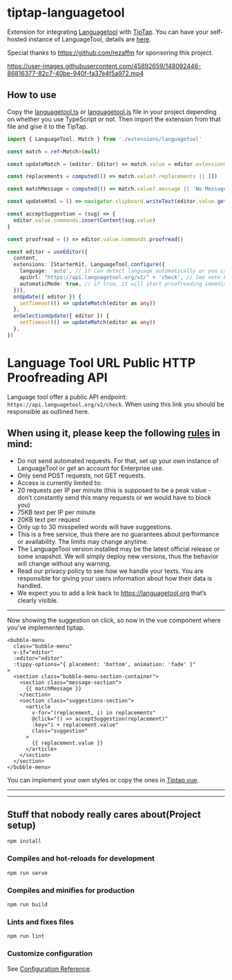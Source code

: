 # tiptap-languagetool

Extension for integrating [Languagetool](https://languagetool.org/) with [TipTap](https://tiptap.dev). You can have your self-hosted instance of LanguageTool, details are [here](https://dev.languagetool.org/http-server). 

Special thanks to https://github.com/rezaffm for sponsoring this project.

https://user-images.githubusercontent.com/45892659/148092446-86816377-82c7-40be-940f-fa37e4f5a972.mp4

## How to use

Copy the [languagetool.ts](src/components/extensions/languagetool.ts) or [languagetool.js](dist/languagetool.js) file in your project depending on whether you use TypeScript or not. Then import the extension from that file and give it to the TipTap.

```ts
import { LanguageTool, Match } from './extensions/languagetool'

const match = ref<Match>(null)

const updateMatch = (editor: Editor) => match.value = editor.extensionStorage.languagetool.match

const replacements = computed(() => match.value?.replacements || [])

const matchMessage = computed(() => match.value?.message || 'No Message')

const updateHtml = () => navigator.clipboard.writeText(editor.value.getHTML())

const acceptSuggestion = (sug) => {
  editor.value.commands.insertContent(sug.value)
}

const proofread = () => editor.value.commands.proofread()

const editor = useEditor({
  content,
  extensions: [StarterKit, LanguageTool.configure({ 
    language: 'auto', // it can detect language automatically or you can write your own language like 'en-US'
    apiUrl: "https://api.languagetool.org/v2/" + 'check', // See note below
    automaticMode: true, // if true, it will start proofreading immediately otherwise only when you execute `proofread` command of the extension.
  })],
  onUpdate({ editor }) {
    setTimeout(() => updateMatch(editor as any))
  },
  onSelectionUpdate({ editor }) {
    setTimeout(() => updateMatch(editor as any))
  },
})
```

# Language Tool URL Public HTTP Proofreading API 

Language tool offer a public API endpoint: `https://api.languagetool.org/v2/check`. When using this link you should be responsible as outlined here.

When using it, please keep the following [rules](https://dev.languagetool.org/public-http-api) in mind:
---
- Do not send automated requests. For that, set up your own instance of LanguageTool or get an account for Enterprise use.
- Only send POST requests, not GET requests.
- Access is currently limited to:
- 20 requests per IP per minute (this is supposed to be a peak value - don’t constantly send this many requests or we would have to block you)
- 75KB text per IP per minute
- 20KB text per request
- Only up to 30 misspelled words will have suggestions.
- This is a free service, thus there are no guarantees about performance or availability. The limits may change anytime.
- The LanguageTool version installed may be the latest official release or some snapshot. We will simply deploy new versions, thus the behavior will change without any warning.
- Read our privacy policy to see how we handle your texts. You are responsible for giving your users information about how their data is handled.
- We expect you to add a link back to https://languagetool.org that’s clearly visible.
---

Now showing the suggestion on click, so now in the vue component where you've implemented tiptap.

```vue
<bubble-menu
  class="bubble-menu"
  v-if="editor"
  :editor="editor"
  :tippy-options="{ placement: 'bottom', animation: 'fade' }"
>
  <section class="bubble-menu-section-container">
    <section class="message-section">
      {{ matchMessage }}
    </section>
    <section class="suggestions-section">
      <article
        v-for="(replacement, i) in replacements"
        @click="() => acceptSuggestion(replacement)"
        :key="i + replacement.value"
        class="suggestion"
      >
        {{ replacement.value }}
      </article>
    </section>
  </section>
</bubble-menu>
```

You can implement your own styles or copy the ones in [Tiptap.vue](src/components/Tiptap.vue).

-------------------------------------------------------------
-------------------------------------------------------------

## Stuff that nobody really cares about(Project setup)
```
npm install
```

### Compiles and hot-reloads for development
```
npm run serve
```

### Compiles and minifies for production
```
npm run build
```

### Lints and fixes files
```
npm run lint
```

### Customize configuration
See [Configuration Reference](https://cli.vuejs.org/config/).
